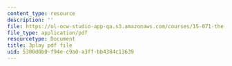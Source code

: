 ```yaml
---
content_type: resource
description: ''
file: https://ol-ocw-studio-app-qa.s3.amazonaws.com/courses/15-071-the-analytics-edge-spring-2017/5300d0b0f94ec9a0a3ffbb4384c13639_xeszYyi9ooM.pdf
file_type: application/pdf
resourcetype: Document
title: 3play pdf file
uid: 5300d0b0-f94e-c9a0-a3ff-bb4384c13639
---
```

